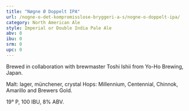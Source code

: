```yaml
---
title: "Nøgne Ø Doppelt IPA"
url: /nogne-o-det-kompromisslose-bryggeri-a-s/nogne-o-doppelt-ipa/
category: North American Ale
style: Imperial or Double India Pale Ale
abv: 8
ibu: 0
srm: 0
upc: 0
---
```

Brewed in collaboration with brewmaster Toshi Ishii from Yo-Ho Brewing, Japan. 

Malt: lager, münchener, crystal 
Hops: Millennium, Centennial, Chinnok, Amarillo and Brewers Gold. 

19° P, 100 IBU, 8% ABV.
